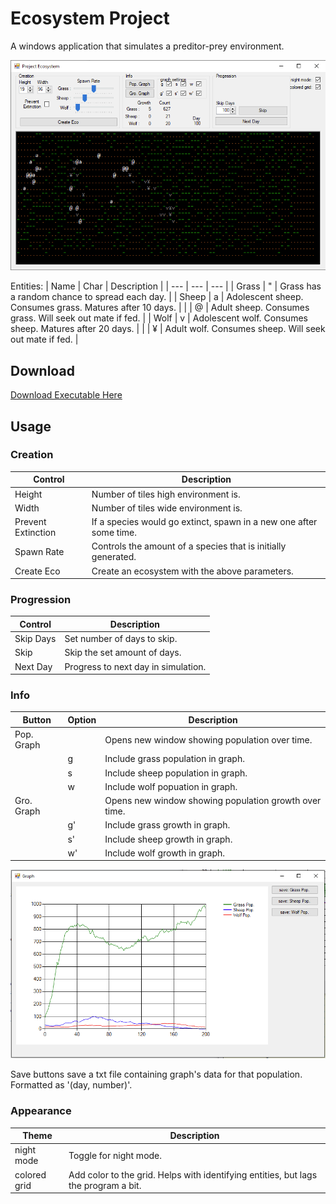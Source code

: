 # Ecosystem Project 
A windows application that simulates a preditor-prey environment. 

![](/ReadMe_Images/screenshot1.png)

Entities: 
| Name | Char | Description |
| --- | --- | --- |
| Grass | " | Grass has a random chance to spread each day.            |
| Sheep | a | Adolescent sheep. Consumes grass. Matures after 10 days. |
|       | @ | Adult sheep. Consumes grass. Will seek out mate if fed.  |
| Wolf  | v | Adolescent wolf. Consumes sheep. Matures after 20 days.  |
|       | ¥ | Adult wolf. Consumes sheep. Will seek out mate if fed.   |

## Download
[Download Executable Here](https://github.com/JollyWolly/EcosystemProject/releases/tag/windows)

## Usage
### Creation
| Control | Description | 
| --- | --- |
| Height             | Number of tiles high environment is. |
| Width              | Number of tiles wide environment is. |
| Prevent Extinction | If a species would go extinct, spawn in a new one after some time. |
| Spawn Rate         | Controls the amount of a species that is initially generated. |
| Create Eco         | Create an ecosystem with the above parameters. |

### Progression
| Control | Description |
| --- | --- |
| Skip Days | Set number of days to skip. | 
| Skip      | Skip the set amount of days. |
| Next Day  | Progress to next day in simulation. |

### Info
| Button | Option |  Description |
| --- | --- | --- |
| Pop. Graph |    | Opens new window showing population over time.        |
|            | g  | Include grass population in graph.                    |
|            | s  | Include sheep population in graph.                    |
|            | w  | Include wolf popuation in graph.                      |
| Gro. Graph |    | Opens new window showing population growth over time. |
|            | g' | Include grass growth in graph.                        |
|            | s' | Include sheep growth in graph.                        |
|            | w' | Include wolf growth in graph.                         |

![](/ReadMe_Images/screenshot2.png)

Save buttons save a txt file containing graph's data for that population. Formatted as '(day, number)'. 

### Appearance 
| Theme | Description | 
| --- | --- |
| night mode | Toggle for night mode. | 
| colored grid | Add color to the grid. Helps with identifying entities, but lags the program a bit. |
